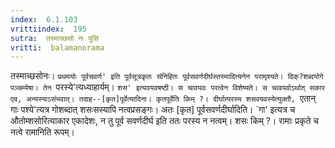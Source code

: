 ```yaml
---
index:  6.1.103
vrittiindex:  195
sutra:  तस्माच्छसो नः पुंसि
vritti:  balamanorama 
---
```


तस्माच्छसोनः। `प्रथमयोः पूर्वसवर्ण' इति पूर्वसूत्रकृतः संनिहितः पूर्वसवर्णदीर्घस्तस्मादित्यनेन परामृश्यते। दिक्?शब्दयोगे पञ्चम्येषा। तेन `परस्ये'त्यध्याहार्यम्। `शस' इत्यवयवषष्ठी। स चावयवः परत्वेन विशेष्यते। स चावयवोऽर्थात् सकार एव, अन्यस्याऽसंभवात्। तदाह--[कृत]पूर्वेत्यादिना। कृतपूर्वेति किम् ?। दीर्घात्परस्य शसवयवस्येत्युक्तौ, `एतान् गाः पश्ये'त्यत्र गोशब्दात् शसःसस्यापि नत्वप्रसङ्गः। अतः [कृत] पूर्वसवर्णदीर्घादिति। `गा' इत्यत्र च औतोम्शसोरित्याकार एकादेशः, न तु पूर्व सवर्णदीर्घ इति ततः परस्य न नत्वम्। शसः किम् ?। रामाः प्रकृते च नत्वे रामानिति रूपम्। 

